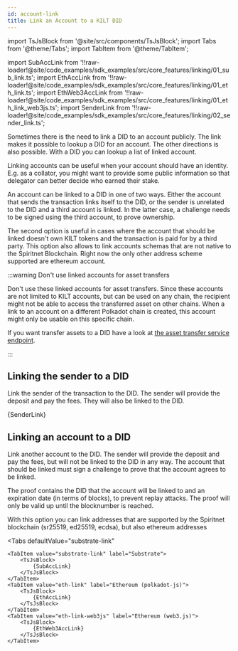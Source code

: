 ```yaml
---
id: account-link
title: Link an Account to a KILT DID
---
```


import TsJsBlock from '@site/src/components/TsJsBlock';
import Tabs from '@theme/Tabs';
import TabItem from '@theme/TabItem';

import SubAccLink from '!!raw-loader!@site/code_examples/sdk_examples/src/core_features/linking/01_sub_link.ts';
import EthAccLink from '!!raw-loader!@site/code_examples/sdk_examples/src/core_features/linking/01_eth_link.ts';
import EthWeb3AccLink from '!!raw-loader!@site/code_examples/sdk_examples/src/core_features/linking/01_eth_link_web3js.ts';
import SenderLink from '!!raw-loader!@site/code_examples/sdk_examples/src/core_features/linking/02_sender_link.ts';

Sometimes there is the need to link a DID to an account publicly.
The link makes it possible to lookup a DID for an account.
The other directions is also possible.
With a DID you can lookup a list of linked account.

Linking accounts can be useful when your account should have an identity.
E.g. as a collator, you might want to provide some public information so that delegator can better decide who earned their stake.

An account can be linked to a DID in one of two ways.
Either the account that sends the transaction links itself to the DID, or the sender is unrelated to the DID and a third account is linked.
In the latter case, a challenge needs to be signed using the third account, to prove ownership.

The second option is useful in cases where the account that should be linked doesn't own KILT tokens and the transaction is paid for by a third party.
This option also allows to link accounts schemas that are not native to the Spiritnet Blockchain.
Right now the only other address scheme supported are ethereum account.

:::warning Don't use linked accounts for asset transfers

Don't use these linked accounts for asset transfers.
Since these accounts are not limited to KILT accounts, but can be used on any chain, the recipient might not be able to access the transferred asset on other chains.
When a link to an account on a different Polkadot chain is created, this account might only be usable on this specific chain.

If you want transfer assets to a DID have a look at [the asset transfer service endpoint](https://github.com/KILTprotocol/spec-KiltTransferAssetRecipientV1).

:::

## Linking the sender to a DID

Link the sender of the transaction to the DID.
The sender will provide the deposit and pay the fees.
They will also be linked to the DID.

<TsJsBlock>
  {SenderLink}
</TsJsBlock>

## Linking an account to a DID

Link another account to the DID.
The sender will provide the deposit and pay the fees, but will not be linked to the DID in any way.
The account that should be linked must sign a challenge to prove that the account agrees to be linked.

The proof contains the DID that the account will be linked to and an expiration date (in terms of blocks), to prevent replay attacks.
The proof will only be valid up until the blocknumber is reached.

With this option you can link addresses that are supported by the Spiritnet blockchain (sr25519, ed25519, ecdsa), but also ethereum addresses

<Tabs
  defaultValue="substrate-link"
>
    <TabItem value="substrate-link" label="Substrate">
        <TsJsBlock>
            {SubAccLink}
        </TsJsBlock>
    </TabItem>
    <TabItem value="eth-link" label="Ethereum (polkadot-js)">
        <TsJsBlock>
            {EthAccLink}
        </TsJsBlock>
    </TabItem>
    <TabItem value="eth-link-web3js" label="Ethereum (web3.js)">
        <TsJsBlock>
            {EthWeb3AccLink}
        </TsJsBlock>
    </TabItem>
</Tabs>
